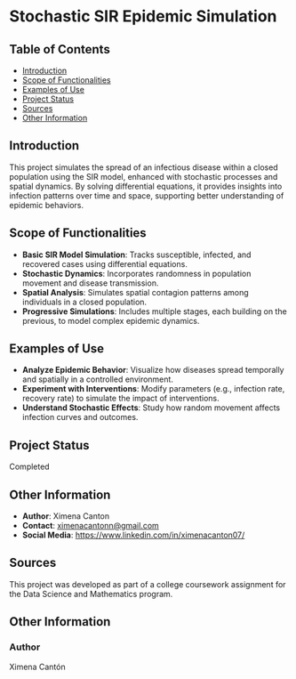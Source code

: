 # Stochastic SIR Epidemic Simulation

## Table of Contents
- [Introduction](#introduction)
- [Scope of Functionalities](#scope-of-functionalities)
- [Examples of Use](#examples-of-use)
- [Project Status](#project-status)
- [Sources](#sources)
- [Other Information](#other-information)

## Introduction
This project simulates the spread of an infectious disease within a closed population using the SIR model, enhanced with stochastic processes and spatial dynamics. By solving differential equations, it provides insights into infection patterns over time and space, supporting better understanding of epidemic behaviors.

## Scope of Functionalities
- **Basic SIR Model Simulation**: Tracks susceptible, infected, and recovered cases using differential equations.
- **Stochastic Dynamics**: Incorporates randomness in population movement and disease transmission.
- **Spatial Analysis**: Simulates spatial contagion patterns among individuals in a closed population.
- **Progressive Simulations**: Includes multiple stages, each building on the previous, to model complex epidemic dynamics.

## Examples of Use
- **Analyze Epidemic Behavior**: Visualize how diseases spread temporally and spatially in a controlled environment.
- **Experiment with Interventions**: Modify parameters (e.g., infection rate, recovery rate) to simulate the impact of interventions.
- **Understand Stochastic Effects**: Study how random movement affects infection curves and outcomes.

## Project Status
Completed

## Other Information
- **Author**: Ximena Canton
- **Contact**: ximenacantonn@gmail.com
- **Social Media**: https://www.linkedin.com/in/ximenacanton07/

## Sources
This project was developed as part of a college coursework assignment for the Data Science and Mathematics program.

## Other Information
### Author
Ximena Cantón  
